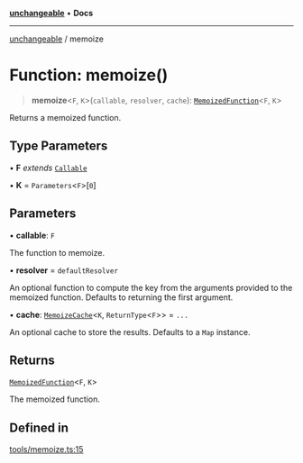 [**unchangeable**](../README.md) • **Docs**

***

[unchangeable](../README.md) / memoize

# Function: memoize()

> **memoize**\<`F`, `K`\>(`callable`, `resolver`, `cache`): [`MemoizedFunction`](../interfaces/MemoizedFunction.md)\<`F`, `K`\>

Returns a memoized function.

## Type Parameters

• **F** *extends* [`Callable`](../type-aliases/Callable.md)

• **K** = `Parameters`\<`F`\>\[`0`\]

## Parameters

• **callable**: `F`

The function to memoize.

• **resolver** = `defaultResolver`

An optional function to compute the key from the arguments provided to the memoized function. Defaults to returning the first argument.

• **cache**: [`MemoizeCache`](../type-aliases/MemoizeCache.md)\<`K`, `ReturnType`\<`F`\>\> = `...`

An optional cache to store the results. Defaults to a `Map` instance.

## Returns

[`MemoizedFunction`](../interfaces/MemoizedFunction.md)\<`F`, `K`\>

The memoized function.

## Defined in

[tools/memoize.ts:15](https://github.com/nevoland/unchangeable/blob/90aff8eb074821c44b2befe353f53ae1546bb16f/lib/tools/memoize.ts#L15)
